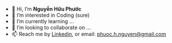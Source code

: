 - 👋 Hi, I’m **Nguyễn Hữu Phước**
- 👀 I’m interested in Coding (sure)
- 🌱 I’m currently learning ...
- 💞️ I’m looking to collaborate on ...
- 📫 Reach me by [Linkedin](https://www.linkedin.com/in/ngphuoc/), or email: phuoc.h.nguyen@gmail.com

<!---
teddyvn/teddyvn is a ✨ special ✨ repository because its `README.md` (this file) appears on your GitHub profile.
You can click the Preview link to take a look at your changes.
--->

